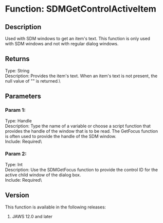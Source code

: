 # Function: SDMGetControlActiveItem

## Description

Used with SDM windows to get an item\'s text. This function is only used
with SDM windows and not with regular dialog windows.

## Returns

Type: String\
Description: Provides the item\'s text. When an item\'s text is not
present, the null value of \"\" is returned.\

## Parameters

### Param 1:

Type: Handle\
Description: Type the name of a variable or choose a script function
that provides the handle of the window that is to be read. The GetFocus
function is often used to provide the handle of the SDM window.\
Include: Required\

### Param 2:

Type: Int\
Description: Use the SDMGetFocus function to provide the control ID for
the active child window of the dialog box.\
Include: Required\

## Version

This function is available in the following releases:

1.  JAWS 12.0 and later
